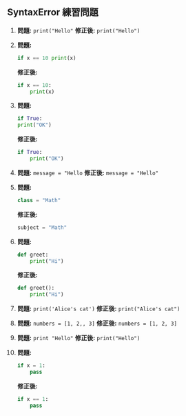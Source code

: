 ## SyntaxError 練習問題

1. **問題:** `print("Hello"`
   **修正後:** `print("Hello")`

2. **問題:**

   ```python
   if x == 10 print(x)
   ```

   **修正後:**

   ```python
   if x == 10:
       print(x)
   ```

3. **問題:**

   ```python
   if True:
   print("OK")
   ```

   **修正後:**

   ```python
   if True:
       print("OK")
   ```

4. **問題:** `message = "Hello`
   **修正後:** `message = "Hello"`

5. **問題:**

   ```python
   class = "Math"
   ```

   **修正後:**

   ```python
   subject = "Math"
   ```

6. **問題:**

   ```python
   def greet:
       print("Hi")
   ```

   **修正後:**

   ```python
   def greet():
       print("Hi")
   ```

7. **問題:** `print('Alice's cat')`
   **修正後:** `print("Alice's cat")`

8. **問題:** `numbers = [1, 2,, 3]`
   **修正後:** `numbers = [1, 2, 3]`

9. **問題:** `print "Hello"`
   **修正後:** `print("Hello")`

10. **問題:**

    ```python
    if x = 1:
        pass
    ```

    **修正後:**

    ```python
    if x == 1:
        pass
    ```
